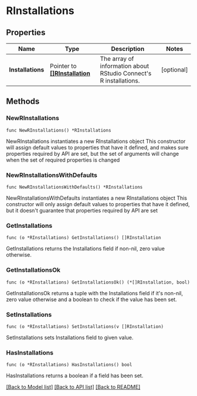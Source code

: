 # RInstallations

## Properties

Name | Type | Description | Notes
------------ | ------------- | ------------- | -------------
**Installations** | Pointer to [**[]RInstallation**](RInstallation.md) | The array of information about RStudio Connect&#39;s R installations.  | [optional] 

## Methods

### NewRInstallations

`func NewRInstallations() *RInstallations`

NewRInstallations instantiates a new RInstallations object
This constructor will assign default values to properties that have it defined,
and makes sure properties required by API are set, but the set of arguments
will change when the set of required properties is changed

### NewRInstallationsWithDefaults

`func NewRInstallationsWithDefaults() *RInstallations`

NewRInstallationsWithDefaults instantiates a new RInstallations object
This constructor will only assign default values to properties that have it defined,
but it doesn't guarantee that properties required by API are set

### GetInstallations

`func (o *RInstallations) GetInstallations() []RInstallation`

GetInstallations returns the Installations field if non-nil, zero value otherwise.

### GetInstallationsOk

`func (o *RInstallations) GetInstallationsOk() (*[]RInstallation, bool)`

GetInstallationsOk returns a tuple with the Installations field if it's non-nil, zero value otherwise
and a boolean to check if the value has been set.

### SetInstallations

`func (o *RInstallations) SetInstallations(v []RInstallation)`

SetInstallations sets Installations field to given value.

### HasInstallations

`func (o *RInstallations) HasInstallations() bool`

HasInstallations returns a boolean if a field has been set.


[[Back to Model list]](../README.md#documentation-for-models) [[Back to API list]](../README.md#documentation-for-api-endpoints) [[Back to README]](../README.md)


